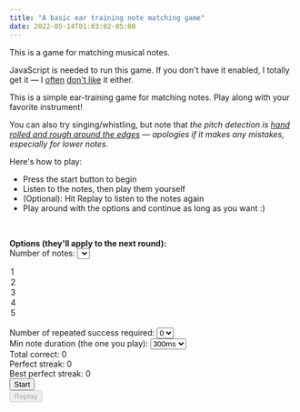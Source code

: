 ```yaml
---
title: "A basic ear training note matching game"
date: 2022-05-14T01:03:02-05:00
---
```


<noscript>
  This is a game for matching musical notes.

  JavaScript is needed to run this game. If you don't have it enabled, I totally get it — I <a
    href="/posts/taking-over-my-clipboard/" target="blank_">often</a> <a href="/posts/attention-javascript"
    target="blank_">don't like</a> it either.
</noscript>

This is a simple ear-training game for matching notes. Play along with your favorite instrument!

You can also try singing/whistling, but note that *the pitch detection is [hand rolled and rough around the edges](/posts/tuner/) — apologies if it makes any mistakes, especially for lower notes.*

Here's how to play:
- Press the start button to begin
- Listen to the notes, then play them yourself
- (Optional): Hit Replay to listen to the notes again
- Play around with the options and continue as long as you want :)

<br>

<b>Options (they'll apply to the next round):</b>
<br>
<label for="numNotes">Number of notes:</label>
<select name="numNotes" id="numNotes">
  <option value="1">1</option>
  <option value="2">2</option>
  <option value="3">3</option>
  <option value="4">4</option>
  <option value="5">5</option>
</select>
<br>
<label for="numRepeats">Number of repeated success required:</label>
<select name="numRepeats" id="numRepeats">
  <option value="0">0</option>
  <option value="1">1</option>
  <option value="2">2</option>
</select>
<br>
<label for="minDuration">Min note duration (the one you play):</label>
<select name="minDuration" id="minDuration">
  <option value="100">100ms</option>
  <option value="200">200ms</option>
  <option value="300" selected>300ms</option>
  <option value="500">500ms</option>
</select>

<br>

<div id="game">
  <div>Total correct: <span id="totalCorrect">0</span></div>
  <div>Perfect streak: <span id="perfectStreak">0</span></div>
  <div>Best perfect streak: <span id="bestPerfectStreak">0</span></div>
  <button id="startButton">Start</button>
  <br>
  <button id="replayButton" disabled>Replay</button>

  <br>
  <div id="status"></div>
  <div id="results">
  </div>
</div>

<script src="autocorrelate.js"></script>
<script src="note-matching.js"></script>

<style>
  .note {
    margin: 0 5px;
    min-width: 45px;
    display: inline-block;
    font-size: 26px;
  }
</style>